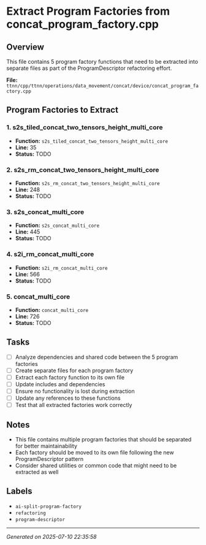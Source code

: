 # Extract Program Factories from concat_program_factory.cpp

## Overview
This file contains 5 program factory functions that need to be extracted into separate files as part of the ProgramDescriptor refactoring effort.

**File:** `ttnn/cpp/ttnn/operations/data_movement/concat/device/concat_program_factory.cpp`

## Program Factories to Extract

### 1. s2s_tiled_concat_two_tensors_height_multi_core
- **Function:** `s2s_tiled_concat_two_tensors_height_multi_core`
- **Line:** 35
- **Status:** TODO

### 2. s2s_rm_concat_two_tensors_height_multi_core
- **Function:** `s2s_rm_concat_two_tensors_height_multi_core`
- **Line:** 248
- **Status:** TODO

### 3. s2s_concat_multi_core
- **Function:** `s2s_concat_multi_core`
- **Line:** 445
- **Status:** TODO

### 4. s2i_rm_concat_multi_core
- **Function:** `s2i_rm_concat_multi_core`
- **Line:** 566
- **Status:** TODO

### 5. concat_multi_core
- **Function:** `concat_multi_core`
- **Line:** 726
- **Status:** TODO

## Tasks

- [ ] Analyze dependencies and shared code between the 5 program factories
- [ ] Create separate files for each program factory
- [ ] Extract each factory function to its own file
- [ ] Update includes and dependencies
- [ ] Ensure no functionality is lost during extraction
- [ ] Update any references to these functions
- [ ] Test that all extracted factories work correctly

## Notes
- This file contains multiple program factories that should be separated for better maintainability
- Each factory should be moved to its own file following the new ProgramDescriptor pattern
- Consider shared utilities or common code that might need to be extracted as well

## Labels
- `ai-split-program-factory`
- `refactoring`
- `program-descriptor`

---
*Generated on 2025-07-10 22:35:58*
